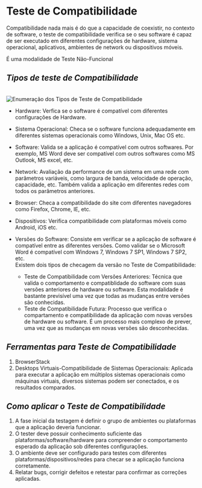 # **Teste de Compatibilidade**

Compatibilidade nada mais é do que a capacidade de coexistir, no contexto de software, o teste de compatibilidade verifica se o seu software é capaz de ser executado em diferentes configurações de hardware, sistema operacional, aplicativos, ambientes de network ou dispositivos móveis.

É uma modalidade de Teste Não-Funcional

## *Tipos de teste de Compatibilidade*

<br>

<img src="https://www.guru99.com/images/c2.png" alt="Enumeração dos Tipos de Teste de Compatibilidade">

<br>

- Hardware: Verfica se o software é compatível com diferentes configurações de Hardware.
- Sistema Operacional: Checa se o software funciona adequadamente em diferentes sistemas operacionais como Windows, Unix, Mac OS etc.
- Software: Valida se a aplicação é compatível com outros softwares. Por exemplo, MS Word deve ser compatível com outros softwares como MS Outlook, MS excel, etc.
- Network: Avaliação da performance de um sistema em uma rede com parâmetros variáveis, como largura de banda, velocidade de operação, capacidade, etc. Também valida a aplicação em diferentes redes com todos os parâmetros anteriores.
- Browser: Checa a compatibilidade do site com diferentes navegadores como Firefox, Chrome, IE, etc.
- Dispositivos: Verifica compatibilidade com plataformas móveis como Android, iOS etc.
  
- Versões do Software: Consiste em verificar se a aplicação de software é compatível entre as diferentes versões. Como validar se o Microsoft Word é compatível com Windows 7, Windows 7 SP1, Windows 7 SP2, etc.  
  Existem dois tipos de checagem da versão no Teste de Compatibilidade:
   - Teste de Compatibilidade com Versões Anteriores: Técnica que valida o comportamento e compatiblidade do software com suas versões anteriores de hardware ou software. Esta modalidade é bastante previsível uma vez que todas as mudanças entre versões são conhecidas.
   - Teste de Compatibilidade Futura: Processo que verifica o compartamento e compatibilidade da aplicação com novas versões de hardware ou software. É um processo mais complexo de prever, uma vez que as mudanças em novas versões são desconhecidas.


## *Ferramentas para Teste de Compatibilidade*

1. BrowserStack
2. Desktops Virtuais-Compatibilidade de Sistemas Operacionais: Aplicada para executar a aplicação em múltiplos sistemas operacionais como máquinas virtuais, diversos sistemas podem ser conectados, e os resultados comparados.


## *Como aplicar o Teste de Compatibilidade*

1. A fase inicial da testagem é definir o grupo de ambientes ou plataformas que a aplicação deveria funcionar.
2. O tester deve possuir conhecimento suficiente das plataformas/software/hardware para compreender o comportamento esperado da aplicação sob diferentes configurações.
3. O ambiente deve ser configurado para testes com diferentes plataformas/dispositivos/redes para checar se a aplicação funciona corretamente.
4. Relatar bugs, corrigir defeitos e retestar para confirmar as correções aplicadas.


  

